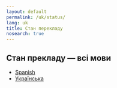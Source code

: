 ```yaml
---
layout: default
permalink: /uk/status/
lang: uk
title: Стан перекладу
nosearch: true
---
```


## Стан прекладу — всі мови

- [Spanish]({{site.baseurl}}/es/status/)
- [Українська]({{site.baseurl}}/uk/status/)
